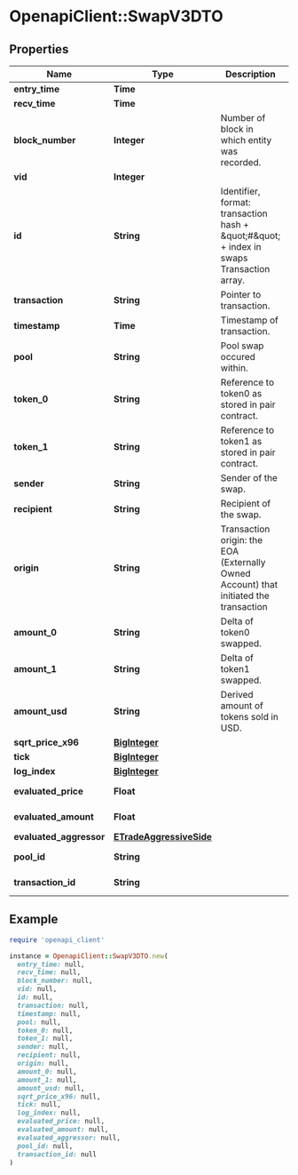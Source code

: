 # OpenapiClient::SwapV3DTO

## Properties

| Name | Type | Description | Notes |
| ---- | ---- | ----------- | ----- |
| **entry_time** | **Time** |  | [optional] |
| **recv_time** | **Time** |  | [optional] |
| **block_number** | **Integer** | Number of block in which entity was recorded. | [optional] |
| **vid** | **Integer** |  | [optional] |
| **id** | **String** | Identifier, format: transaction hash + \&quot;#\&quot; + index in swaps Transaction array. | [optional] |
| **transaction** | **String** | Pointer to transaction. | [optional] |
| **timestamp** | **Time** | Timestamp of transaction. | [optional] |
| **pool** | **String** | Pool swap occured within. | [optional] |
| **token_0** | **String** | Reference to token0 as stored in pair contract. | [optional] |
| **token_1** | **String** | Reference to token1 as stored in pair contract. | [optional] |
| **sender** | **String** | Sender of the swap. | [optional] |
| **recipient** | **String** | Recipient of the swap. | [optional] |
| **origin** | **String** | Transaction origin: the EOA (Externally Owned Account) that initiated the transaction | [optional] |
| **amount_0** | **String** | Delta of token0 swapped. | [optional] |
| **amount_1** | **String** | Delta of token1 swapped. | [optional] |
| **amount_usd** | **String** | Derived amount of tokens sold in USD. | [optional] |
| **sqrt_price_x96** | [**BigInteger**](BigInteger.md) |  | [optional] |
| **tick** | [**BigInteger**](BigInteger.md) |  | [optional] |
| **log_index** | [**BigInteger**](BigInteger.md) |  | [optional] |
| **evaluated_price** | **Float** |  | [optional][readonly] |
| **evaluated_amount** | **Float** |  | [optional][readonly] |
| **evaluated_aggressor** | [**ETradeAggressiveSide**](ETradeAggressiveSide.md) |  | [optional] |
| **pool_id** | **String** |  | [optional][readonly] |
| **transaction_id** | **String** |  | [optional][readonly] |

## Example

```ruby
require 'openapi_client'

instance = OpenapiClient::SwapV3DTO.new(
  entry_time: null,
  recv_time: null,
  block_number: null,
  vid: null,
  id: null,
  transaction: null,
  timestamp: null,
  pool: null,
  token_0: null,
  token_1: null,
  sender: null,
  recipient: null,
  origin: null,
  amount_0: null,
  amount_1: null,
  amount_usd: null,
  sqrt_price_x96: null,
  tick: null,
  log_index: null,
  evaluated_price: null,
  evaluated_amount: null,
  evaluated_aggressor: null,
  pool_id: null,
  transaction_id: null
)
```


